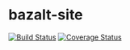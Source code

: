 bazalt-site
===========

[![Build Status](https://travis-ci.org/esvit/bazalt-site.png)](https://travis-ci.org/esvit/bazalt-site) [![Coverage Status](https://coveralls.io/repos/esvit/bazalt-site/badge.png)](https://coveralls.io/r/esvit/bazalt-site)
